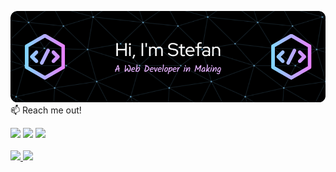 ![Header](./github-header-image.png)
<br>
📫 Reach me out!
<br>
  <div  align="start"> 
  <a href="https://www.linkedin.com/in/stefan-gogov/" target="_blank"><img src="https://img.shields.io/badge/-LinkedIn-%230077B5?style=for-the-badge&logo=linkedin&logoColor=white" target="_blank"></a>   
  <a href = "mailto:stefangogov@proton.me"><img src="https://img.shields.io/badge/-Gmail-%23333?style=for-the-badge&logo=gmail&logoColor=white" target="_blank"></a>
  <a href="https://www.instagram.com/stekata_g/" target="_blank"><img src="https://img.shields.io/badge/-Instagram-%23E4405F?style=for-the-badge&logo=instagram&logoColor=white"</a>

</div>
 <br>

 <div>
  <a href="https://github.com/stekatag">
  <img height="150em" src="https://github-readme-stats.vercel.app/api?username=stekatag&show_icons=true&theme=catppuccin_mocha&include_all_commits=true&count_private=true"/>
  <img height="150em" src="https://github-readme-stats.vercel.app/api/top-langs/?username=stekatag&layout=compact&theme=catppuccin_mocha"/>
</div>

<!---
stekatag/stekatag is a ✨ special ✨ repository because its `README.md` (this file) appears on your GitHub profile.
You can click the Preview link to take a look at your changes.
--->
